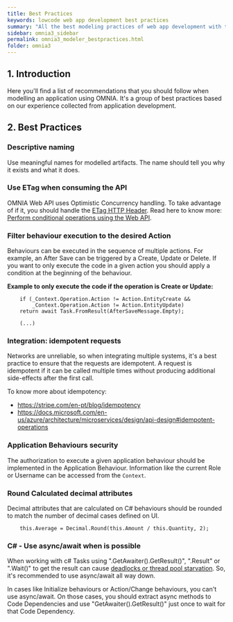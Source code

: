 ```yaml
---
title: Best Practices
keywords: lowcode web app development best practices
summary: "All the best modeling practices of web app development with the OMNIA Platform."
sidebar: omnia3_sidebar
permalink: omnia3_modeler_bestpractices.html
folder: omnia3
---
```



## 1. Introduction

Here you'll find a list of recommendations that you should follow when modelling an application using OMNIA. It's a group of best practices based on our experience collected from application development.


## 2. Best Practices

### Descriptive naming

Use meaningful names for modelled artifacts. The name should tell you why it exists and what it does.

### Use ETag when consuming the API

OMNIA Web API uses Optimistic Concurrency handling. To take advantage of if it, you should handle the [ETag HTTP Header](https://developer.mozilla.org/en-US/docs/Web/HTTP/Headers/ETag).
Read here to know more: [Perform conditional operations using the Web API](https://docs.microsoft.com/en-us/powerapps/developer/common-data-service/webapi/perform-conditional-operations-using-web-api).

### Filter behaviour execution to the desired Action

Behaviours can be executed in the sequence of multiple actions. For example, an After Save can be triggered by a Create, Update or Delete. If you want to only execute the code in a given action you should apply a condition at the beginning of the behaviour.

**Example to only execute the code if the operation is Create or Update:**

```
    if (_Context.Operation.Action != Action.EntityCreate &&
        _Context.Operation.Action != Action.EntityUpdate)
    return await Task.FromResult(AfterSaveMessage.Empty);
    
    (...)
```

### Integration: idempotent requests

Networks are unreliable, so when integrating multiple systems, it's a best practice to ensure that the requests are idempotent. A request is idempotent if it can be called multiple times without producing additional side-effects after the first call.

To know more about idempotency:

 - https://stripe.com/en-pt/blog/idempotency
 - https://docs.microsoft.com/en-us/azure/architecture/microservices/design/api-design#idempotent-operations


### Application Behaviours security

The authorization to execute a given application behaviour should be implemented in the Application Behaviour.
Information like the current Role or Username can be accessed from the `Context`.

### Round Calculated decimal attributes 

Decimal attributes that are calculated on C# behaviours should be rounded to match the number of decimal cases defined on UI.


```
    this.Average = Decimal.Round(this.Amount / this.Quantity, 2);
```

### C# - Use async/await when is possible

When working with c# Tasks using ".GetAwaiter().GetResult()", ".Result" or ".Wait()" to get the result can cause [deadlocks or thread pool starvation](https://gsferreira.com/archive/2020/08/avoid-getawaiter-getresult-at-all-cost/). So, it's recommended to use async/await all way down.

In cases like Initialize behaviours or Action/Change behaviours, you can't use async/await. On those cases, you should extract async methods to Code Dependencies and use "GetAwaiter().GetResult()" just once to wait for that Code Dependency.





